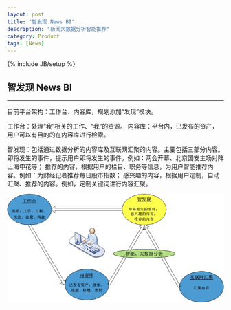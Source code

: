 ```yaml
---
layout: post
title: "智发现 News BI"
description: "新闻大数据分析智能推荐"
category: Product
tags: [News]
---
```

{% include JB/setup %}

## 智发现 News BI
 
------

目前平台架构：工作台、内容库，规划添加“发现”模块。

工作台：处理“我”相关的工作、“我”的资源。
内容库：平台内，已发布的资产，用户可以有目的的在内容库进行检索。

智发现：包括通过数据分析的内容库及互联网汇聚的内容。主要包括三部分内容。
即将发生的事件，提示用户即将发生的事件。例如：两会开幕、北京国安主场对阵上海申花等；
推荐的内容，根据用户的栏目、职务等信息，为用户智能推荐内容。例如：为财经记者推荐每日股市指数；
感兴趣的内容，根据用户定制，自动汇聚、推荐的内容。例如，定制关键词进行内容汇聚。


![news bi](/images/2015/newsbi.jpg)

